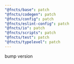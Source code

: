 ```yaml
---
"@fncts/base": patch
"@fncts/codegen": patch
"@fncts/config": patch
"@fncts/eslint-config": patch
"@fncts/io": patch
"@fncts/scripts": patch
"@fncts/test": patch
"@fncts/typelevel": patch
---
```


bump version
